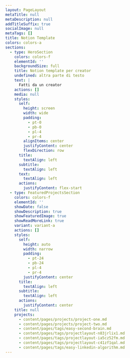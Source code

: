 ```yaml
---
layout: PageLayout
metaTitle: null
metaDescription: null
addTitleSuffix: true
socialImage: null
metaTags: []
title: Notion Template
colors: colors-a
sections:
  - type: HeroSection
    colors: colors-f
    elementId: ''
    backgroundSize: full
    title: Notion template per creator
    undefined: altra parte di testo
    text: |
      Fatti da un creator
    actions: []
    media: null
    styles:
      self:
        height: screen
        width: wide
        padding:
          - pt-0
          - pb-0
          - pl-4
          - pr-4
        alignItems: center
        justifyContent: center
        flexDirection: row
      title:
        textAlign: left
      subtitle:
        textAlign: left
      text:
        textAlign: left
      actions:
        justifyContent: flex-start
  - type: FeaturedProjectsSection
    colors: colors-f
    elementId: ''
    showDate: false
    showDescription: true
    showFeaturedImage: true
    showReadMoreLink: true
    variant: variant-a
    actions: []
    styles:
      self:
        height: auto
        width: narrow
        padding:
          - pt-24
          - pb-24
          - pl-4
          - pr-4
        justifyContent: center
      title:
        textAlign: left
      subtitle:
        textAlign: left
      actions:
        justifyContent: center
    title: null
    projects:
      - content/pages/projects/project-one.md
      - content/pages/projects/project-two.md
      - content/pages/tags/easy-second-brain.md
      - content/pages/tags/projectlayout-n83jrlix1.md
      - content/pages/tags/projectlayout-ia5cz52fm.md
      - content/pages/tags/projectlayout-c41zf1qal.md
      - content/pages/tags/easy-linkedin-algorithm.md
---
```

